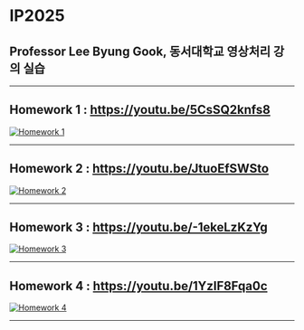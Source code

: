 # IP2025
## Professor Lee Byung Gook, 동서대학교 영상처리 강의 실습

---

## Homework 1 : https://youtu.be/5CsSQ2knfs8
<a href="https://youtu.be/5CsSQ2knfs8" target="_blank">
  <img src="https://github.com/user-attachments/assets/e21bc28c-6d22-4ed3-bd41-1d02fb66ed45" 
       alt="Homework 1">
</a>

---

## Homework 2 : https://youtu.be/JtuoEfSWSto
<a href="https://youtu.be/JtuoEfSWSto" target="_blank">
  <img src="https://github.com/user-attachments/assets/1ae39be4-21d6-4f35-95d8-ce7611d1bd5f" 
       alt="Homework 2">
</a>

---

## Homework 3 : https://youtu.be/-1ekeLzKzYg
<a href="https://youtu.be/-1ekeLzKzYg" target="_blank">
  <img src="https://github.com/user-attachments/assets/d01d28f7-fe1b-497f-ae74-312888c82900" 
       alt="Homework 3">
</a>

---

## Homework 4 : https://youtu.be/1YzIF8Fqa0c
<a href="https://youtu.be/1YzIF8Fqa0c" target="_blank">
  <img src="https://github.com/user-attachments/assets/290ea26e-7e45-4849-a03b-07e5db4a94ef" 
       alt="Homework 4">
</a>

---
